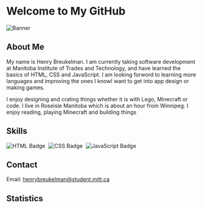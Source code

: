 # Welcome to My GitHub

![Banner](link_to_your_banner_image)

## About Me

My name is Henry Breukelman. I am currently taking software development at Manitoba Institute of 
Trades and Technology, and have learned the basics of HTML, CSS and JavaScript. I am looking 
forword to learning more languages and improving the ones I knowI want to get into app design 
or making games. 

I enjoy designing and crating things whether it is with Lego, Minecraft or code. I live in 
Roseisle Manitoba which is about an hour from Winnipeg. I enjoy reading, playing Minecraft
and building things

## Skills

![HTML Badge](https://img.shields.io/badge/web-html-informational?style=for-the-badge&logo=html5&logoColor=white&color=2aa889)&nbsp;
![CSS Badge](https://img.shields.io/badge/web-css-informational?style=for-the-badge&logo=css3&logoColor=white&color=2aa889)&nbsp;
![JavaScript Badge](https://img.shields.io/badge/code-javascript-informational?style=for-the-badge&logo=javascript&logoColor=white&color=2aa889)&nbsp;

## Contact

Email: <henrybreukelman@student.mitt.ca>

## Statistics


